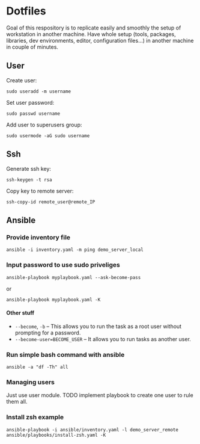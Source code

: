 # Dotfiles

Goal of this respository is to replicate easily and smoothly the setup of workstation in another machine. Have whole setup (tools, packages, libraries, dev environments, editor, configuration files...) in another machine in couple of minutes.

## User

Create user:

```
sudo useradd -m username
```

Set user password:
```
sudo passwd username
```

Add user to superusers group:
```
sudo usermode -aG sudo username
```

## Ssh

Generate ssh key:
```
ssh-keygen -t rsa
```

Copy key to remote server:
```
ssh-copy-id remote_user@remote_IP
```

## Ansible

### Provide inventory file

```
ansible -i inventory.yaml -m ping demo_server_local
```

### Input password to use sudo priveliges

```
ansible-playbook myplaybook.yaml --ask-become-pass
```

or

```
ansible-playbook myplaybook.yaml -K
```

#### Other stuff

 - `--become`, `-b` – This allows you to run the task as a root user without prompting for a password.
 - `--become-user=BECOME_USER` – It allows you to run tasks as another user.

### Run simple bash command with ansible

```
ansible -a "df -Th" all
```

### Managing users

Just use user module. TODO implement playbook to create one user to rule them all.

### Install zsh example

```
ansible-playbook -i ansible/inventory.yaml -l demo_server_remote ansible/playbooks/install-zsh.yaml -K
```
